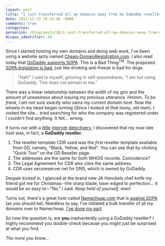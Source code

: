 ```yaml
---
layout: post
title: "I just transferred all my domains away from my GoDaddy reseller because of SOPA"
date: 2011-12-23 19:12:45 -0600
comments: true
categories:
permalink: /blog/posts/28/i-just-transferred-all-my-domains-away-from-my-god
disqus_identifier: 28
---
```


Since I started hosting my own domains and doing web work, I've been using a website aptly named [Cheap-DomainRegistration.com](http://cheap-domainregistration.com). I also read today that [GoDaddy supports SOPA](http://www.reddit.com/r/politics/comments/nntxp/godaddys_response_to_the_boycott_go_daddy_has/). This is a Bad Thing<sup>TM</sup>. The proposed [SOPA legislation is bad](http://americancensorship.org/), just like drinking anti-freeze is bad for dogs.

> "Hah!" I said to myself, grinning in self-assuredness, "I am not using GoDaddy. This does not pertain to me."

There was a linear relationship between the width of my grin and the amount of uneasiness about issuing my previous utterance. *Hmmm. To be frank, I am not sure exactly who owns my current domain host.* Now the wheels in my head began turning (*Since I looked at that loony, old man*). I visited the site... tried searching for who the company was registered under. I couldn't find anything. It felt... wrong.

It turns out with a [little](http://www.godaddy.com/reseller/domain-reseller.aspx?ci=21918) [Internet](http://www.who.is/website-information/godaddy.com/) [detectivery](http://www.who.is/website-information/cheap-domainregistration.com/), I discovered that my now-late host was, in fact, a **GoDaddy reseller.**

1. The reseller template CDR used was the *first* reseller template available from GD, namely, "Black, Yellow, and Red". You can see that by clicking "Quick Tour" on the GD Reseller page.
2. The addresses are the same for both WHOIS records. Coincidence?
3. The Legal Agreement for CDR also cites the same address.
4. CDR uses secureserver.net for DNS, which is owned by GoDaddy.

Despair kicked in. I glanced at the brand new JA Henckels chef knife my friend got me for Christmas--the sharp blade, laser edged to perfection... it would be *so* easy to--"No," I said. *Keep hold of yourself, man!*

Turns out, there's a great host called [Namecheap.com](http://namecheap.com) that is [against SOPA](http://community.namecheap.com/blog/2011/12/22/we-say-no-to-sopa/) (as you should be). Needless to say, I've initiated a bulk transfer of all my domains over to Namecheap. [I've done my part](http://latersgd.com/).

So now the question is, are **you** inadvertently using a GoDaddy reseller? I highly recommend you double-check because you might just be surprised at what you find.

*The more you know...*